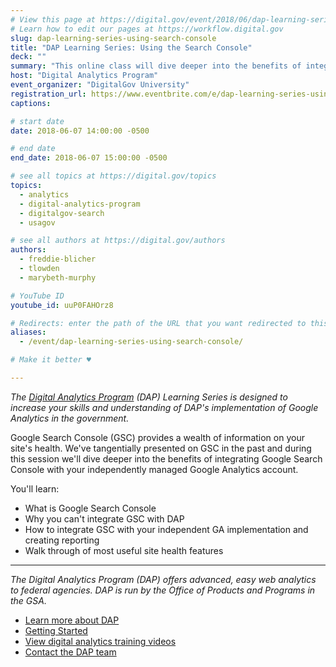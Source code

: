 ```yaml
---
# View this page at https://digital.gov/event/2018/06/dap-learning-series-using-search-console
# Learn how to edit our pages at https://workflow.digital.gov
slug: dap-learning-series-using-search-console
title: "DAP Learning Series: Using the Search Console"
deck: ""
summary: "This online class will dive deeper into the benefits of integrating Google Search Console with your independently managed Google Analytics account"
host: "Digital Analytics Program"
event_organizer: "DigitalGov University"
registration_url: https://www.eventbrite.com/e/dap-learning-series-using-the-search-console-registration-42564409294
captions: 

# start date
date: 2018-06-07 14:00:00 -0500

# end date
end_date: 2018-06-07 15:00:00 -0500

# see all topics at https://digital.gov/topics
topics: 
  - analytics
  - digital-analytics-program
  - digitalgov-search
  - usagov

# see all authors at https://digital.gov/authors
authors: 
  - freddie-blicher
  - tlowden
  - marybeth-murphy

# YouTube ID
youtube_id: uuP0FAHOrz8

# Redirects: enter the path of the URL that you want redirected to this page
aliases: 
  - /event/dap-learning-series-using-search-console/

# Make it better ♥

---
```


_The [Digital Analytics Program](https://www.digitalgov.gov/services/dap/) (DAP) Learning Series is designed to increase your skills and understanding of DAP's implementation of Google Analytics in the government._

Google Search Console (GSC) provides a wealth of information on your site's health. We've tangentially presented on GSC in the past and during this session we'll dive deeper into the benefits of integrating Google Search Console with your independently managed Google Analytics account.

You'll learn:

 - What is Google Search Console
 - Why you can't integrate GSC with DAP
 - How to integrate GSC with your independent GA implementation and creating reporting
 - Walk through of most useful site health features

---

_The Digital Analytics Program (DAP) offers advanced, easy web analytics to federal agencies. DAP is run by the Office of Products and Programs in the GSA._

 - [Learn more about DAP](https://www.digitalgov.gov/services/dap/)
 - [Getting Started](https://github.com/digital-analytics-program/gov-wide-code)
 - [View digital analytics training videos](https://www.youtube.com/playlist?list=PLd9b-GuOJ3nFwlyvLFUtmDpYFKezhot8P)
 - [Contact the DAP team](mailto:dap@support.digitalgov.gov)
